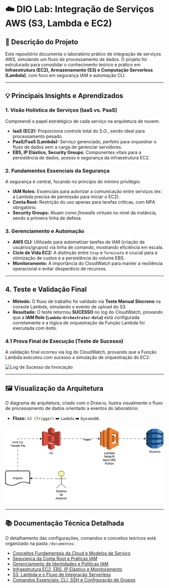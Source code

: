 # ☁️ DIO Lab: Integração de Serviços AWS (S3, Lambda e EC2)

## 📄 Descrição do Projeto

Este repositório documenta o laboratório prático de integração de serviços AWS, simulando um fluxo de processamento de dados. O projeto foi estruturado para consolidar o conhecimento teórico e prático em **Infraestrutura (EC2), Armazenamento (S3) e Computação Serverless (Lambda)**, com foco em segurança IAM e automação CLI.

---

## 💡 Principais Insights e Aprendizados

### 1. Visão Holística de Serviços (IaaS vs. PaaS)

Compreendi o papel estratégico de cada serviço na arquitetura de nuvem:
* **IaaS (EC2):** Proporciona controle total do S.O., sendo ideal para processamento pesado.
* **PaaS/FaaS (Lambda):** Serviço gerenciado, perfeito para orquestrar o fluxo de dados sem a carga de gerenciar servidores.
* **EBS, IP Elástico, Security Groups:** Componentes vitais para a persistência de dados, acesso e segurança da infraestrutura EC2.

### 2. Fundamentos Essenciais da Segurança

A segurança é central, focando no princípio do mínimo privilégio:
* **IAM Roles:** Essenciais para autorizar a comunicação entre serviços (ex: a Lambda precisa de permissão para iniciar o EC2).
* **Conta Root:** Restrição do uso apenas para tarefas críticas, com MFA obrigatório.
* **Security Groups:** Atuam como *firewalls virtuais* no nível da instância, sendo a primeira linha de defesa.

### 3. Gerenciamento e Automação

* **AWS CLI:** Utilizado para automatizar tarefas de IAM (criação de usuários/grupos) via linha de comando, mostrando eficiência em escala.
* **Ciclo de Vida EC2:** A distinção entre `Stop` e `Terminate` é crucial para a otimização de custos e a persistência do volume EBS.
* **Monitoramento:** A importância do CloudWatch para manter a resiliência operacional e evitar desperdício de recursos.

---

## 4. Teste e Validação Final

* **Método:** O fluxo de trabalho foi validado via **Teste Manual Síncrono** na console Lambda, simulando o evento de upload do S3.
* **Resultado:** O teste retornou **SUCESSO** no log do CloudWatch, provando que a **IAM Role (`Lambda-Orchestrator-Role`)** está configurada corretamente e a lógica de orquestração da Função Lambda foi executada com êxito.

### 4.1 Prova Final de Execução (Teste de Sucesso)

A validação final ocorreu via log do CloudWatch, provando que a Função Lambda executou com sucesso a simulação de orquestração do EC2:

![Log de Sucesso da Invocação](prova_sucesso_cloudwatch.png)

---

## 🖼️ Visualização da Arquitetura

O diagrama de arquitetura, criado com o Draw.io, ilustra visualmente o fluxo de processamento de dados orientado a eventos do laboratório:

* **Fluxo:** `S3 (Trigger)` ➡️ `Lambda` ➡️ `DynamoDB`.

![Diagrama da Arquitetura Serverless](diagrama_serverless.png)

---

## 📚 Documentação Técnica Detalhada
O detalhamento das configurações, comandos e conceitos teóricos está organizado na pasta `/documentos`:

* [Conceitos Fundamentais da Cloud e Modelos de Serviço](documentos/conceitos-cloud-base.md)
* [Segurança da Conta Root e Práticas IAM](documentos/iam-security-root.md)
* [Gerenciamento de Identidades e Políticas IAM](documentos/iam-identity-management.md)
* [Infraestrutura EC2, EBS, IP Elástico e Monitoramento](documentos/ec2-iaas.md)
* [S3, Lambda e o Fluxo de Integração Serverless](documentos/s3-lambda-integracao.md)
* [Comandos Essenciais: CLI, SSH e Configuração de Grupos](documentos/automacao-cli-e-grupos.md)

